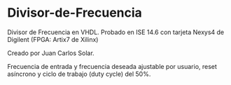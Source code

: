 # Divisor-de-Frecuencia
Divisor de Frecuencia en VHDL. Probado en ISE 14.6 con tarjeta Nexys4 de Digilent (FPGA: Artix7 de Xilinx)

Creado por Juan Carlos Solar.

Frecuencia de entrada y frecuencia deseada ajustable por usuario, reset asíncrono y ciclo de trabajo (duty cycle) del 50%.


